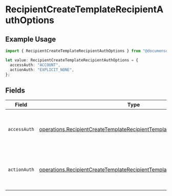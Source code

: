 # RecipientCreateTemplateRecipientAuthOptions

## Example Usage

```typescript
import { RecipientCreateTemplateRecipientAuthOptions } from "@documenso/sdk-typescript/models/operations";

let value: RecipientCreateTemplateRecipientAuthOptions = {
  accessAuth: "ACCOUNT",
  actionAuth: "EXPLICIT_NONE",
};
```

## Fields

| Field                                                                                                                                                                | Type                                                                                                                                                                 | Required                                                                                                                                                             | Description                                                                                                                                                          |
| -------------------------------------------------------------------------------------------------------------------------------------------------------------------- | -------------------------------------------------------------------------------------------------------------------------------------------------------------------- | -------------------------------------------------------------------------------------------------------------------------------------------------------------------- | -------------------------------------------------------------------------------------------------------------------------------------------------------------------- |
| `accessAuth`                                                                                                                                                         | [operations.RecipientCreateTemplateRecipientTemplatesRecipientsAccessAuth](../../models/operations/recipientcreatetemplaterecipienttemplatesrecipientsaccessauth.md) | :heavy_check_mark:                                                                                                                                                   | The type of authentication required for the recipient to access the document.                                                                                        |
| `actionAuth`                                                                                                                                                         | [operations.RecipientCreateTemplateRecipientTemplatesRecipientsActionAuth](../../models/operations/recipientcreatetemplaterecipienttemplatesrecipientsactionauth.md) | :heavy_check_mark:                                                                                                                                                   | The type of authentication required for the recipient to sign the document.                                                                                          |